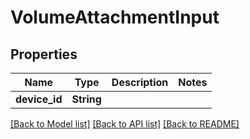 # VolumeAttachmentInput

## Properties

Name | Type | Description | Notes
------------ | ------------- | ------------- | -------------
**device_id** | **String** |  | 

[[Back to Model list]](../README.md#documentation-for-models) [[Back to API list]](../README.md#documentation-for-api-endpoints) [[Back to README]](../README.md)



